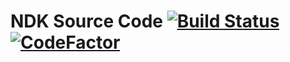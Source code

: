 # NDK Source Code [![Build Status](https://travis-ci.com/nd-toolkit/source-code.svg?branch=master)](https://travis-ci.com/nd-toolkit/source-code) [![CodeFactor](https://www.codefactor.io/repository/github/nd-toolkit/source-code/badge)](https://www.codefactor.io/repository/github/nd-toolkit/source-code)
